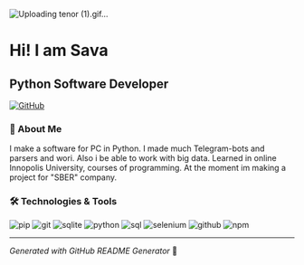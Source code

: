 
![Uploading tenor (1).gif…]()

# Hi! I am Sava

## Python Software Developer 

[![GitHub](https://img.shields.io/badge/GitHub-Profile-blue?logo=github)](https://github.com/s0lerro)

### 👤 About Me
I make a software for PC in Python. I made much Telegram-bots and parsers and wori. Also i be able to work with big data. Learned in online Innopolis University, courses of programming. At the moment im making a project for "SBER" company.



### 🛠️ Technologies & Tools

![pip](https://img.shields.io/badge/-pip-informational?style=flat&logo=pip&logoColor=white) ![git](https://img.shields.io/badge/-git-informational?style=flat&logo=git&logoColor=white) ![sqlite](https://img.shields.io/badge/-sqlite-informational?style=flat&logo=sqlite&logoColor=white) ![python](https://img.shields.io/badge/-python-informational?style=flat&logo=python&logoColor=white) ![sql](https://img.shields.io/badge/-sql-informational?style=flat&logo=sql&logoColor=white) ![selenium](https://img.shields.io/badge/-selenium-informational?style=flat&logo=selenium&logoColor=white) ![github](https://img.shields.io/badge/-github-informational?style=flat&logo=github&logoColor=white) ![npm](https://img.shields.io/badge/-npm-informational?style=flat&logo=npm&logoColor=white)

---

*Generated with GitHub README Generator* 🚀
